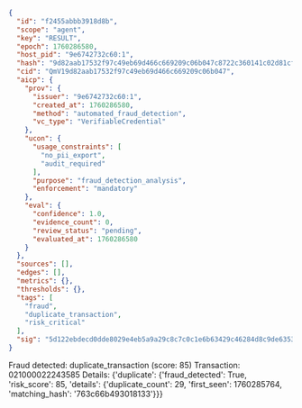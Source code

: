 ```json
{
  "id": "f2455abbb3918d8b",
  "scope": "agent",
  "key": "RESULT",
  "epoch": 1760286580,
  "host_pid": "9e6742732c60:1",
  "hash": "9d82aab17532f97c49eb69d466c669209c06b047c8722c360141c02d81cf0da7",
  "cid": "QmV19d82aab17532f97c49eb69d466c669209c06b047",
  "aicp": {
    "prov": {
      "issuer": "9e6742732c60:1",
      "created_at": 1760286580,
      "method": "automated_fraud_detection",
      "vc_type": "VerifiableCredential"
    },
    "ucon": {
      "usage_constraints": [
        "no_pii_export",
        "audit_required"
      ],
      "purpose": "fraud_detection_analysis",
      "enforcement": "mandatory"
    },
    "eval": {
      "confidence": 1.0,
      "evidence_count": 0,
      "review_status": "pending",
      "evaluated_at": 1760286580
    }
  },
  "sources": [],
  "edges": [],
  "metrics": {},
  "thresholds": {},
  "tags": [
    "fraud",
    "duplicate_transaction",
    "risk_critical"
  ],
  "sig": "5d122ebdecd0dde8029e4eb5a9a29c8c7c0c1e6b63429c46284d8c9de63532e4"
}
```

Fraud detected: duplicate_transaction (score: 85)
Transaction: 021000022243585
Details: {'duplicate': {'fraud_detected': True, 'risk_score': 85, 'details': {'duplicate_count': 29, 'first_seen': 1760285764, 'matching_hash': '763c66b493018133'}}}